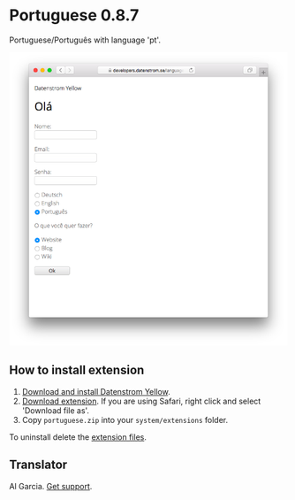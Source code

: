 Portuguese 0.8.7
================
Portuguese/Português with language 'pt'.

<p align="center"><img src="portuguese-screenshot.png?raw=true" alt="Screenshot"></p>

## How to install extension

1. [Download and install Datenstrom Yellow](https://github.com/datenstrom/yellow/).
2. [Download extension](https://github.com/datenstrom/yellow-extensions/raw/master/zip/portuguese.zip). If you are using Safari, right click and select 'Download file as'.
3. Copy `portuguese.zip` into your `system/extensions` folder.

To uninstall delete the [extension files](extension.ini).

## Translator

Al Garcia. [Get support](https://developers.datenstrom.se/help/support).
